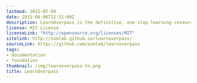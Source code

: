 ```yaml
---
lastmod: 2015-07-09
date: 2015-06-06T12:51:00Z
description: LearnOverpass is the definitive, one stop learning resource for the overpass API
license: MIT License
licenseLink: "http://opensource.org/licenses/MIT"
sitelink: http://osmlab.github.io/learnoverpass/
sourceLink: https://github.com/osmlab/learnoverpass
tags:
- documentation
- foundation
thumbnail: /img/learnoverpass-tn.png
title: LearnOverpass
---
```

